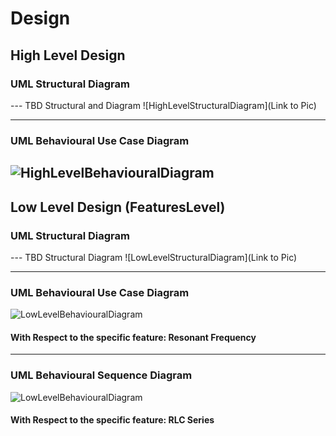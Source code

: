 # Design

## High Level Design 

### UML Structural Diagram
--- TBD Structural and Diagram
![HighLevelStructuralDiagram](Link to Pic)

----
### UML Behavioural Use Case Diagram
![HighLevelBehaviouralDiagram](https://github.com/ar4240/ImpCalc/blob/main/2_Architecture/behavioural%20Diagrams/USECASE_HL.jpg)
-----
## Low Level Design (FeaturesLevel)
### UML Structural Diagram
--- TBD Structural Diagram
![LowLevelStructuralDiagram](Link to Pic)

----
### UML Behavioural Use Case Diagram
![LowLevelBehaviouralDiagram](https://github.com/ar4240/ImpCalc/blob/main/2_Architecture/behavioural%20Diagrams/Sequence_LL.jpg)
#### With Respect to the specific feature: Resonant Frequency

-----
### UML Behavioural Sequence Diagram
![LowLevelBehaviouralDiagram](https://github.com/ar4240/ImpCalc/blob/main/2_Architecture/behavioural%20Diagrams/USECASE_LL.JPG)
#### With Respect to the specific feature: RLC Series
